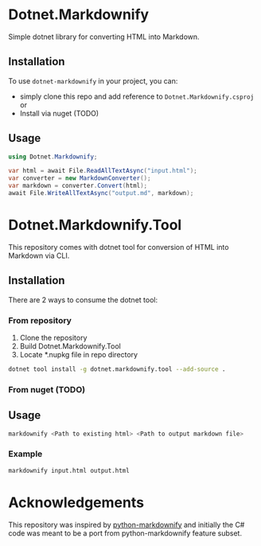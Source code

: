 # Dotnet.Markdownify

Simple dotnet library for converting HTML into Markdown.

## Installation

To use `dotnet-markdownify` in your project, you can:

- simply clone this repo and add reference to `Dotnet.Markdownify.csproj` or
- Install via nuget (TODO)

## Usage

```csharp
using Dotnet.Markdownify;

var html = await File.ReadAllTextAsync("input.html");
var converter = new MarkdownConverter();
var markdown = converter.Convert(html);
await File.WriteAllTextAsync("output.md", markdown);
```

# Dotnet.Markdownify.Tool

This repository comes with dotnet tool for conversion of HTML into Markdown via CLI.

## Installation

There are 2 ways to consume the dotnet tool:

### From repository
1. Clone the repository
2. Build Dotnet.Markdownify.Tool
3. Locate *.nupkg file in repo directory

```bash
dotnet tool install -g dotnet.markdownify.tool --add-source .
```

### From nuget (TODO)

## Usage

```bash
markdownify <Path to existing html> <Path to output markdown file>
```

### Example
```bash
markdownify input.html output.html
```

# Acknowledgements

This repository was inspired by [python-markdownify](https://github.com/matthewwithanm/python-markdownify) 
and initially the C# code was meant to be a port from python-markdownify feature subset. 
